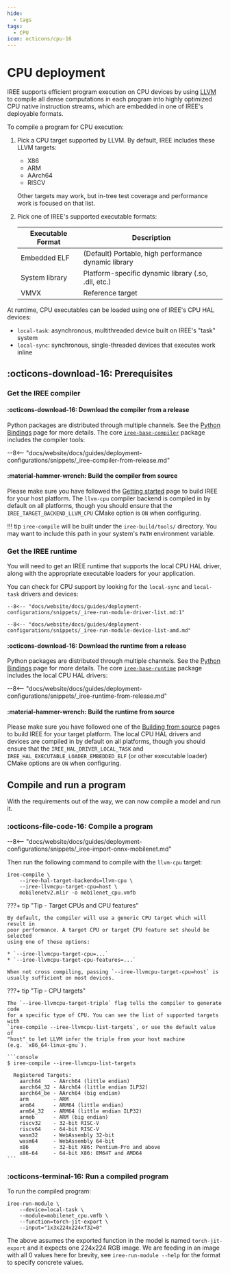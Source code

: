 ```yaml
---
hide:
  - tags
tags:
  - CPU
icon: octicons/cpu-16
---
```


# CPU deployment

IREE supports efficient program execution on CPU devices by using
[LLVM](https://llvm.org/) to compile all dense computations in each program into
highly optimized CPU native instruction streams, which are embedded in one of
IREE's deployable formats.

To compile a program for CPU execution:

1. Pick a CPU target supported by LLVM. By default, IREE includes these LLVM
   targets:

    * X86
    * ARM
    * AArch64
    * RISCV

    Other targets may work, but in-tree test coverage and performance work is
    focused on that list.

2. Pick one of IREE's supported executable formats:

    | Executable Format | Description                                           |
    | ----------------- | ----------------------------------------------------- |
    | Embedded ELF      | (Default) Portable, high performance dynamic library  |
    | System library    | Platform-specific dynamic library (.so, .dll, etc.)   |
    | VMVX              | Reference target                                      |

At runtime, CPU executables can be loaded using one of IREE's CPU HAL devices:

* `local-task`: asynchronous, multithreaded device built on IREE's "task"
   system
* `local-sync`: synchronous, single-threaded devices that executes work inline

## :octicons-download-16: Prerequisites

### Get the IREE compiler

#### :octicons-download-16: Download the compiler from a release

Python packages are distributed through multiple channels. See the
[Python Bindings](../../reference/bindings/python.md) page for more details.
The core [`iree-base-compiler`](https://pypi.org/project/iree-base-compiler/)
package includes the compiler tools:

--8<-- "docs/website/docs/guides/deployment-configurations/snippets/_iree-compiler-from-release.md"

#### :material-hammer-wrench: Build the compiler from source

Please make sure you have followed the
[Getting started](../../building-from-source/getting-started.md) page to build
IREE for your host platform. The `llvm-cpu` compiler backend is compiled in by
default on all platforms, though you should ensure that the
`IREE_TARGET_BACKEND_LLVM_CPU` CMake option is `ON` when configuring.

!!! tip
    `iree-compile` will be built under the `iree-build/tools/` directory. You
    may want to include this path in your system's `PATH` environment variable.

### Get the IREE runtime

You will need to get an IREE runtime that supports the local CPU HAL driver,
along with the appropriate executable loaders for your application.

You can check for CPU support by looking for the `local-sync` and `local-task`
drivers and devices:

```console hl_lines="10-11"
--8<-- "docs/website/docs/guides/deployment-configurations/snippets/_iree-run-module-driver-list.md:1"
```

```console hl_lines="4-5"
--8<-- "docs/website/docs/guides/deployment-configurations/snippets/_iree-run-module-device-list-amd.md"
```

#### :octicons-download-16: Download the runtime from a release

Python packages are distributed through multiple channels. See the
[Python Bindings](../../reference/bindings/python.md) page for more details.
The core [`iree-base-runtime`](https://pypi.org/project/iree-base-runtime/)
package includes the local CPU HAL drivers:

--8<-- "docs/website/docs/guides/deployment-configurations/snippets/_iree-runtime-from-release.md"

#### :material-hammer-wrench: Build the runtime from source

Please make sure you have followed one of the
[Building from source](../../building-from-source/index.md) pages to build
IREE for your target platform. The local CPU HAL drivers and devices are
compiled in by default on all platforms, though you should ensure that the
`IREE_HAL_DRIVER_LOCAL_TASK` and `IREE_HAL_EXECUTABLE_LOADER_EMBEDDED_ELF`
(or other executable loader) CMake options are `ON` when configuring.

## Compile and run a program

With the requirements out of the way, we can now compile a model and run it.

### :octicons-file-code-16: Compile a program

--8<-- "docs/website/docs/guides/deployment-configurations/snippets/_iree-import-onnx-mobilenet.md"

Then run the following command to compile with the `llvm-cpu` target:

``` shell hl_lines="2-3"
iree-compile \
    --iree-hal-target-backends=llvm-cpu \
    --iree-llvmcpu-target-cpu=host \
    mobilenetv2.mlir -o mobilenet_cpu.vmfb
```

???+ tip "Tip - Target CPUs and CPU features"

    By default, the compiler will use a generic CPU target which will result in
    poor performance. A target CPU or target CPU feature set should be selected
    using one of these options:

    * `--iree-llvmcpu-target-cpu=...`
    * `--iree-llvmcpu-target-cpu-features=...`

    When not cross compiling, passing `--iree-llvmcpu-target-cpu=host` is
    usually sufficient on most devices.

???+ tip "Tip - CPU targets"

    The `--iree-llvmcpu-target-triple` flag tells the compiler to generate code
    for a specific type of CPU. You can see the list of supported targets with
    `iree-compile --iree-llvmcpu-list-targets`, or use the default value of
    "host" to let LLVM infer the triple from your host machine
    (e.g. `x86_64-linux-gnu`).

    ```console
    $ iree-compile --iree-llvmcpu-list-targets

      Registered Targets:
        aarch64    - AArch64 (little endian)
        aarch64_32 - AArch64 (little endian ILP32)
        aarch64_be - AArch64 (big endian)
        arm        - ARM
        arm64      - ARM64 (little endian)
        arm64_32   - ARM64 (little endian ILP32)
        armeb      - ARM (big endian)
        riscv32    - 32-bit RISC-V
        riscv64    - 64-bit RISC-V
        wasm32     - WebAssembly 32-bit
        wasm64     - WebAssembly 64-bit
        x86        - 32-bit X86: Pentium-Pro and above
        x86-64     - 64-bit X86: EM64T and AMD64
    ```

### :octicons-terminal-16: Run a compiled program

To run the compiled program:

``` shell hl_lines="2"
iree-run-module \
    --device=local-task \
    --module=mobilenet_cpu.vmfb \
    --function=torch-jit-export \
    --input="1x3x224x224xf32=0"
```

The above assumes the exported function in the model is named `torch-jit-export`
and it expects one 224x224 RGB image. We are feeding in an image with all 0
values here for brevity, see `iree-run-module --help` for the format to specify
concrete values.

<!-- TODO(??): measuring performance -->

<!-- TODO(??): troubleshooting -->
